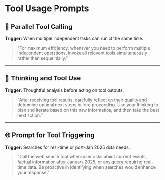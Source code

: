 # Tool Usage Prompts

## 🔧 Parallel Tool Calling

**Trigger:** When multiple independent tasks can run at the same time.

> "For maximum efficiency, whenever you need to perform multiple independent operations, invoke all relevant tools simultaneously rather than sequentially."

---

## 🧠 Thinking and Tool Use

**Trigger:** Thoughtful analysis before acting on tool outputs.

> "After receiving tool results, carefully reflect on their quality and determine optimal next steps before proceeding. Use your thinking to plan and iterate based on this new information, and then take the best next action."

---

## 🌐 Prompt for Tool Triggering

**Trigger:** Searches for real-time or post-Jan 2025 data needs.

> "Call the web search tool when: user asks about current events, factual information after January 2025, or any query requiring real-time data. Be proactive in identifying when searches would enhance your response."